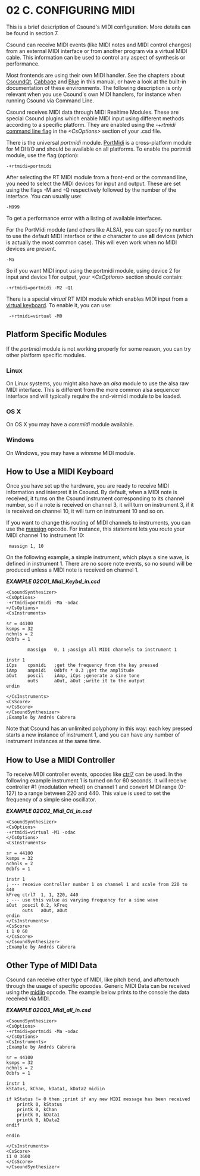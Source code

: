 02 C. CONFIGURING MIDI
======================

This is a brief description of Csound's MIDI configuration. More details can be found in section 7.

Csound can receive MIDI events (like MIDI notes and MIDI control
changes) from an external MIDI interface or from another program via a
virtual MIDI cable. This information can be used to control any aspect
of synthesis or performance.

Most frontends are using their own MIDI handler. See the chapters about
[CsoundQt](10-a-csoundqt.md), [Cabbage](10-b-cabbage.md) and
[Blue](10-c-blue.md) in this manual, or have a look at the built-in
documentation of these environments. The following description is only
relevant when you use Csound's own MIDI handlers, for instance when
running Csound via Command Line.

Csound receives MIDI data through MIDI Realtime Modules. These are
special Csound plugins which enable MIDI input using different methods
according to a specific platform. They are enabled using the *-+rtmidi*
[command line flag](http://csound.github.io/docs/manual/html/CommandFlagsCategory.html)
in the *\<CsOptions\>* section of your .csd file.

There is the universal *portmidi* module.
[PortMidi](http://portmedia.sourceforge.net) is a cross-platform
module for MIDI I/O and should be available on all platforms. To enable
the portmidi module, use the flag (option):

    -+rtmidi=portmidi

After selecting the RT MIDI module from a front-end or the command line,
you need to select the MIDI devices for input and output. These are set
using the flags -M and -Q respectively followed by the number of the
interface. You can usually use:

    -M999

To get a performance error with a listing of available interfaces.

For the PortMidi module (and others like ALSA), you can specify no
number to use the default MIDI interface or the *a* character to use
**all** devices (which is actually the most common case). This will even
work when no MIDI devices are present.

    -Ma

So if you want MIDI input using the portmidi module, using device 2 for
input and device 1 for output, your *\<CsOptions\>* section should
contain:

    -+rtmidi=portmidi -M2 -Q1

There is a special *virtual* RT MIDI module which enables MIDI input
from a [virtual keyboard](http://csound.github.io/docs/manual/html/MidiTop.html#MidiVirtual).
To enable it, you can use:

     -+rtmidi=virtual -M0


Platform Specific Modules
-------------------------

If the *portmidi* module is not working properly for some reason, you
can try other platform specific modules.

### Linux

On Linux systems, you might also have an *alsa* module to use the alsa
raw MIDI interface. This is different from the more common alsa
sequencer interface and will typically require the snd-virmidi module to
be loaded.

### OS X

On OS X you may have a *coremidi* module available.

### Windows

On Windows, you may have a *winmme* MIDI module.


How to Use a MIDI Keyboard
--------------------------

Once you have set up the hardware, you are ready to receive MIDI
information and interpret it in Csound. By default, when a MIDI note is
received, it turns on the Csound instrument corresponding to its channel
number, so if a note is received on channel 3, it will turn on
instrument 3, if it is received on channel 10, it will turn on
instrument 10 and so on.

If you want to change this routing of MIDI channels to instruments, you
can use the [massign](http://csound.github.io/docs/manual/html/massign.html)
opcode. For instance, this statement lets you route your MIDI channel 1
to instrument 10:

     massign 1, 10

On the following example, a simple instrument, which plays a sine wave,
is defined in instrument 1. There are no score note events, so no sound
will be produced unless a MIDI note is received on channel 1.

   ***EXAMPLE 02C01\_Midi\_Keybd\_in.csd***

~~~Csound
<CsoundSynthesizer>
<CsOptions>
-+rtmidi=portmidi -Ma -odac
</CsOptions>
<CsInstruments>

sr = 44100
ksmps = 32
nchnls = 2
0dbfs = 1

        massign   0, 1 ;assign all MIDI channels to instrument 1

instr 1
iCps    cpsmidi   ;get the frequency from the key pressed
iAmp    ampmidi   0dbfs * 0.3 ;get the amplitude
aOut    poscil    iAmp, iCps ;generate a sine tone
        outs      aOut, aOut ;write it to the output
endin

</CsInstruments>
<CsScore>
</CsScore>
</CsoundSynthesizer>
;Example by Andrés Cabrera
~~~

Note that Csound has an unlimited polyphony in this way: each key
pressed starts a new instance of instrument 1, and you can have any
number of instrument instances at the same time.


How to Use a MIDI Controller
----------------------------

To receive MIDI controller events, opcodes like
[ctrl7](http://csound.github.io/docs/manual/html/ctrl7.html) can
be used.  In the following example instrument 1 is turned on for 60
seconds. It will receive controller \#1 (modulation wheel) on channel 1
and convert MIDI range (0-127) to a range between 220 and 440. This
value is used to set the frequency of a simple sine oscillator.

   ***EXAMPLE 02C02\_Midi\_Ctl\_in.csd***

~~~Csound
<CsoundSynthesizer>
<CsOptions>
-+rtmidi=virtual -M1 -odac
</CsOptions>
<CsInstruments>

sr = 44100
ksmps = 32
nchnls = 2
0dbfs = 1

instr 1
; --- receive controller number 1 on channel 1 and scale from 220 to 440
kFreq ctrl7  1, 1, 220, 440
; --- use this value as varying frequency for a sine wave
aOut  poscil 0.2, kFreq
      outs   aOut, aOut
endin
</CsInstruments>
<CsScore>
i 1 0 60
</CsScore>
</CsoundSynthesizer>
;Example by Andrés Cabrera
~~~


Other Type of MIDI Data
-----------------------

Csound can receive other type of MIDI, like pitch bend, and aftertouch
through the usage of specific opcodes. Generic MIDI Data can be received
using the
[midiin](http://csound.github.io/docs/manual/html/midiin.html)
opcode. The example below prints to the console the data received via
MIDI.


   ***EXAMPLE 02C03\_Midi\_all\_in.csd***

~~~Csound
<CsoundSynthesizer>
<CsOptions>
-+rtmidi=portmidi -Ma -odac
</CsOptions>
<CsInstruments>
;Example by Andrés Cabrera

sr = 44100
ksmps = 32
nchnls = 2
0dbfs = 1

instr 1
kStatus, kChan, kData1, kData2 midiin

if kStatus != 0 then ;print if any new MIDI message has been received
    printk 0, kStatus
    printk 0, kChan
    printk 0, kData1
    printk 0, kData2
endif

endin

</CsInstruments>
<CsScore>
i1 0 3600
</CsScore>
</CsoundSynthesizer>
~~~
